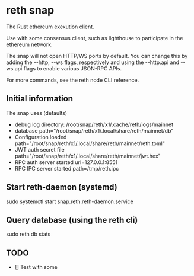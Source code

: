 # reth snap

The Rust ethereum exexution client.

Use with some consensus client, such as lighthouse to participate in the ethereum network.

The snap will not open HTTP/WS ports by default. You can change this by adding the --http, --ws flags, 
respectively and using the --http.api and --ws.api flags to enable various JSON-RPC APIs. 

For more commands, see the reth node CLI reference.

## Initial information

The snap uses (defaults)

* debug log directory: /root/snap/reth/x1/.cache/reth/logs/mainnet
* database path="/root/snap/reth/x1/.local/share/reth/mainnet/db"
* Configuration loaded path="/root/snap/reth/x1/.local/share/reth/mainnet/reth.toml"
* JWT auth secret file path="/root/snap/reth/x1/.local/share/reth/mainnet/jwt.hex"
* RPC auth server started url=127.0.0.1:8551
* RPC IPC server started path=/tmp/reth.ipc

## Start reth-daemon (systemd)
  sudo systemctl start snap.reth.reth-daemon.service

## Query database (using the reth cli)
  sudo reth db stats

## TODO

- [] Test with some 
